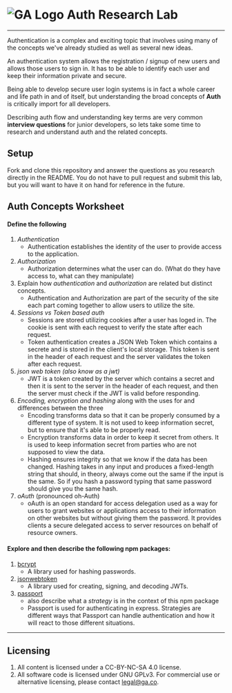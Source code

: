 # ![GA Logo](https://ga-dash.s3.amazonaws.com/production/assets/logo-9f88ae6c9c3871690e33280fcf557f33.png) Auth Research Lab

---

Authentication is a complex and exciting topic that involves using many of the concepts we've already studied as well as several new ideas. 

An authentication system allows the registration / signup of new users and allows those users to sign in. It has to be able to identify each user and keep their information private and secure.

Being able to develop secure user login systems is in fact a whole career and life path in and of itself, but understanding the broad concepts of **Auth** is critically import for all developers. 

Describing auth flow and understanding key terms are very common **interview questions** for junior developers, so lets take some time to research and understand auth and the related concepts.

## Setup

Fork and clone this repository and answer the questions as you research directly in the README. You do not have to pull request and submit this lab, but you will want to have it on hand for reference in the future. 

## Auth Concepts Worksheet

#### Define the following

1. *Authentication*
   - Authentication establishes the identity of the user to provide access to the application.
2. *Authorization*
   - Authorization determines what the user can do. (What do they have access to, what can they manipulate)
3. Explain how *authentication* and *authorization* are related but distinct concepts.
   - Authentication and Authorization are part of the security of the site each part coming together to allow users to utilize the site.
4. *Sessions vs Token based auth*
   - Sessions are stored utilizing cookies after a user has loged in. The cookie is sent with each request to verify the state after each request.
   - Token authentication creates a JSON Web Token which contains a secrete and is stored in the client's local storage. This token is sent in the header of each request and the server validates the token after each request.
5. *json web token (also know as a jwt)*
   - JWT is a token created by the server which contains a secret and then it is sent to the server in the header of each request, and then the server must check if the JWT is valid before responding.
6. *Encoding, encryption and hashing* along with the uses for and differences between the three
   - Encoding transforms data so that it can be properly consumed by a different type of system. It is not used to keep information secret, but to ensure that it's able to be properly read.
   - Encryption transforms data in order to keep it secret from others. It is used to keep information secret from parties who are not supposed to view the data.
   - Hashing ensures integrity so that we know if the data has been changed. Hashing takes in any input and produces a fixed-length string that should, in theory, always come out the same if the input is the same. So if you hash a password typing that same password should give you the same hash.
7. *oAuth* (pronounced oh-Auth)
   - oAuth is an open standard for access delegation used as a way for users to grant websites or applications access to their information on other websites but without giving them the password. It provides clients a secure delegated access to server resources on behalf of resource owners.

#### Explore and then describe the following npm packages:

1. [bcrypt](https://www.npmjs.com/package/bcrypt)
   - A library used for hashing passwords.
2. [jsonwebtoken](https://www.npmjs.com/package/jsonwebtoken)
   - A library used for creating, signing, and decoding JWTs.
3. [passport](https://www.npmjs.com/package/passport)
    * also describe what a *strategy* is in the context of this npm package
   - Passport is used for authenticating in express. Strategies are different ways that Passport can handle authentication and how it will react to those different situations.

---

## Licensing
1. All content is licensed under a CC-BY-NC-SA 4.0 license.
2. All software code is licensed under GNU GPLv3. For commercial use or alternative licensing, please contact legal@ga.co.
